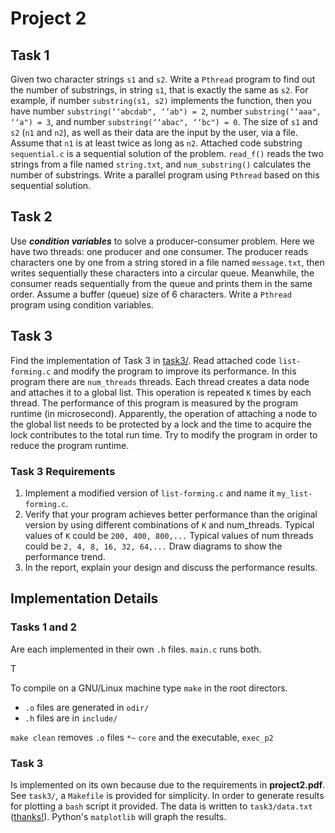 # Project 2

## Task 1
Given two character strings `s1` and `s2`. Write a `Pthread` program to find out the number of substrings, in string `s1`, that is exactly the same as `s2`. For example, if number `substring(s1,
s2)` implements the function, then you have number `substring(‘‘abcdab", ‘‘ab") = 2`,
number `substring(‘‘aaa", ‘‘a") = 3`, and number `substring(‘‘abac", ‘‘bc") = 0`.
The size of `s1` and `s2` (`n1` and `n2`), as well as their data are the input by the user, via a file.
Assume that `n1` is at least twice as long as `n2`.
Attached code substring `sequential.c` is a sequential solution of the problem. `read_f()`
reads the two strings from a file named `string.txt`, and `num_substring()` calculates the
number of substrings. Write a parallel program using `Pthread` based on this sequential
solution.

## Task 2
Use _**condition variables**_ to solve a producer-consumer problem. Here we have two threads: one producer and one consumer. The producer reads characters one by one from a string stored in a file named `message.txt`, then writes sequentially these characters into a circular queue. Meanwhile, the consumer reads sequentially from the queue and prints them in the
same order. Assume a buffer (queue) size of 6 characters. Write a `Pthread` program using
condition variables.

## Task 3
Find the implementation of Task 3 in [task3/](https://github.com/Andreas237/CS5500_OS_Project2/blob/master/task3).
Read attached code `list-forming.c` and modify the program to improve its performance.
In this program there are `num_threads` threads. Each thread creates a data node and
attaches it to a global list. This operation is repeated `K` times by each thread. The performance of this program is measured by the program runtime (in microsecond). Apparently,
the operation of attaching a node to the global list needs to be protected by a lock and the
time to acquire the lock contributes to the total run time. Try to modify the program in
order to reduce the program runtime.

### Task 3 Requirements
1. Implement a modified version of `list-forming.c` and name it `my_list-forming.c`.
2. Verify that your program achieves better performance than the original version by
using different combinations of `K` and num_threads. Typical values of `K` could be `200,
400, 800,...` Typical values of num threads could be `2, 4, 8, 16, 32, 64,...` Draw
diagrams to show the performance trend.
3. In the report, explain your design and discuss the performance results.



## Implementation Details


### Tasks **1** and **2**  
Are each implemented in their own `.h` files.  `main.c` runs  both.

T


To compile on a GNU/Linux machine type `make` in the root directors.
 - `.o` files are generated in `odir/`
 - `.h` files are in `include/`


`make clean` removes `.o` files `*~` `core` and the executable, `exec_p2`


### Task **3**
Is implemented on its own because due to the requirements in **project2.pdf**.  See `task3/`, a `Makefile` is provided for simplicity.  In order to generate results for plotting a `bash` script it provided.  The data is written to `task3/data.txt` ([thanks!](https://www.cyberciti.biz/faq/bash-script-output/)).  Python's `matplotlib` will graph the results.
